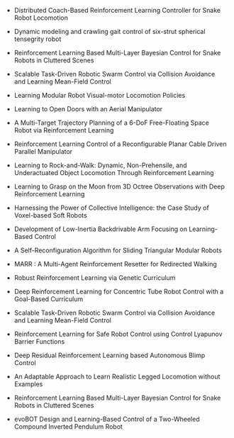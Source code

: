 - Distributed Coach-Based Reinforcement Learning Controller for Snake Robot Locomotion
- Dynamic modeling and crawling gait control of six-strut spherical tensegrity robot
- Reinforcement Learning Based Multi-Layer Bayesian Control for Snake Robots in Cluttered Scenes
- Scalable Task-Driven Robotic Swarm Control via Collision Avoidance and Learning Mean-Field Control
- Learning Modular Robot Visual-motor Locomotion Policies
- Learning to Open Doors with an Aerial Manipulator
- A Multi-Target Trajectory Planning of a 6-DoF Free-Floating Space Robot via Reinforcement Learning
- Reinforcement Learning Control of a Reconfigurable Planar Cable Driven Parallel Manipulator
- Learning to Rock-and-Walk: Dynamic, Non-Prehensile, and Underactuated Object Locomotion Through Reinforcement Learning
- Learning to Grasp on the Moon from 3D Octree Observations with Deep Reinforcement Learning
- Harnessing the Power of Collective Intelligence: the Case Study of Voxel-based Soft Robots

- Development of Low-Inertia Backdrivable Arm Focusing on Learning-Based Control
- A Self-Reconfiguration Algorithm for Sliding Triangular Modular Robots
- MARR : A Multi-Agent Reinforcement Resetter for Redirected Walking
- Robust Reinforcement Learning via Genetic Curriculum
- Deep Reinforcement Learning for Concentric Tube Robot Control with a Goal-Based Curriculum
- Scalable Task-Driven Robotic Swarm Control via Collision Avoidance and Learning Mean-Field Control
- Reinforcement Learning for Safe Robot Control using Control Lyapunov Barrier Functions
- Deep Residual Reinforcement Learning based Autonomous Blimp Control
- An Adaptable Approach to Learn Realistic Legged Locomotion without Examples
- Reinforcement Learning Based Multi-Layer Bayesian Control for Snake Robots in Cluttered Scenes
- evoBOT Design and Learning-Based Control of a Two-Wheeled Compound Inverted Pendulum Robot
